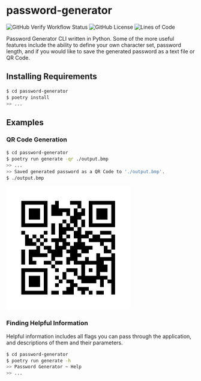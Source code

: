 # **password-generator**

![GitHub Verify Workflow Status](https://img.shields.io/github/workflow/status/c1m50c/password-generator/Verify?label=Tests&style=for-the-badge)
![GitHub License](https://img.shields.io/github/license/c1m50c/password-generator?color=blue&style=for-the-badge)
![Lines of Code](https://img.shields.io/tokei/lines/github/c1m50c/password-generator?style=for-the-badge)

Password Generator CLI written in Python. Some of the more useful features include the ability to define your own character set, password length, and if you would like to save the generated password as a text file or QR Code.


## **Installing Requirements**
```bash
$ cd password-generator
$ poetry install
>> ...
```


## **Examples**
### **QR Code Generation**
```bash
$ cd password-generator
$ poetry run generate -qr ./output.bmp
>> ...
>> Saved generated password as a QR Code to './output.bmp'.
$ ./output.bmp
```
![Generated QRCode Example](qrc_example.bmp)



### **Finding Helpful Information**
Helpful information includes all flags you can pass through the application,
and descriptions of them and their parameters.
```bash
$ cd password-generator
$ poetry run generate -h
>> Password Generator ~ Help
>> ...
```